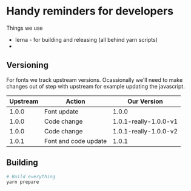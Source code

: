 # Handy reminders for developers

Things we use
* lerna - for building and releasing (all behind yarn scripts)
*

## Versioning

For fonts we track upstream versions. Ocassionally we'll need to make changes out of step with upstream for example updating the javascript.

| Upstream | Action               | Our Version           |
| -------- | -------------------- | --------------------- |
| 1.0.0    | Font update          | 1.0.0                 |
| 1.0.0    | Code change          | 1.0.1-really-1.0.0-v1 |
| 1.0.0    | Code change          | 1.0.1-really-1.0.0-v2 |
| 1.0.1    | Font and code update | 1.0.1                 |

## Building

```sh
# Build everything
yarn prepare
```

